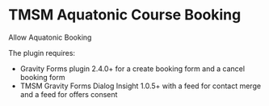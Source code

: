 TMSM Aquatonic Course Booking
======================

Allow Aquatonic Booking 

The plugin requires:
* Gravity Forms plugin 2.4.0+ for a create booking form and a cancel booking form
* TMSM Gravity Forms Dialog Insight 1.0.5+ with a feed for contact merge and a feed for offers consent

